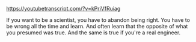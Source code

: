https://youtubetranscript.com/?v=kPriVfRuiag

 If you want to be a scientist, you have to abandon being right. You have to be wrong all the time and learn. And often learn that the opposite of what you presumed was true. And the same is true if you're a real engineer.